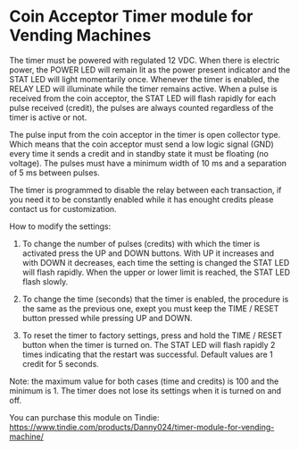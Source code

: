 # Coin Acceptor Timer module for Vending Machines

The timer must be powered with regulated 12 VDC. When there is electric power, the POWER LED will remain lit as the power present indicator and the STAT LED will light momentarily once. Whenever the timer is enabled, the RELAY LED will illuminate while the timer remains active. When a pulse is received from the coin acceptor, the STAT LED will flash rapidly for each pulse received (credit), the pulses are always counted regardless of the timer is active or not.

The pulse input from the coin acceptor in the timer is open collector type. Which means that the coin acceptor must send a low logic signal (GND) every time it sends a credit and in standby state it must be floating (no voltage). The pulses must have a minimum width of 10 ms and a separation of 5 ms between pulses.

The timer is programmed to disable the relay between each transaction, if you need it to be constantly enabled while it has enought credits please contact us for customization.

How to modify the settings:

1. To change the number of pulses (credits) with which the timer is activated press the UP and DOWN buttons. With UP it increases and with DOWN it decreases, each time the setting is changed the STAT LED will flash rapidly. When the upper or lower limit is reached, the STAT LED flash slowly.

2. To change the time (seconds) that the timer is enabled, the procedure is the same as the previous one, exept you must keep the TIME / RESET button pressed while pressing UP and DOWN.

3. To reset the timer to factory settings, press and hold the TIME / RESET button when the timer is turned on. The STAT LED will flash rapidly 2 times indicating that the restart was successful. Default values are 1 credit for 5 seconds.

Note: the maximum value for both cases (time and credits) is 100 and the minimum is 1.
The timer does not lose its settings when it is turned on and off.

You can purchase this module on Tindie: https://www.tindie.com/products/Danny024/timer-module-for-vending-machine/
